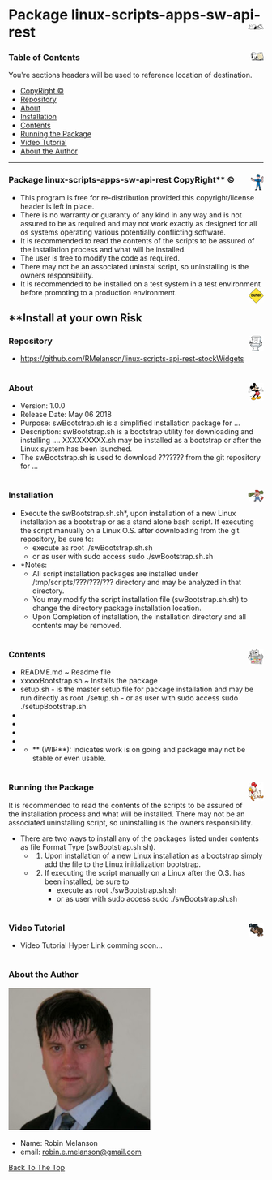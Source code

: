 # Package linux-scripts-apps-sw-api-rest<img src="./images/Rest1.png" width="6%" align= "right"><BR>
### Table of Contents <img src="./images/dir3.png" width="5%" align= "right">
You're sections headers will be used to reference location of destination.

- [CopyRight ©](#CopyRight)
- [Repository](#Repository)
- [About](#About)
- [Installation](#Installation)
- [Contents](#Contents)
- [Running the Package](#Running-the-Package)
- [Video Tutorial](#Video-Tutoria)
- [About the Author](#About-the-Author)
- - - -
### <b>Package linux-scripts-apps-sw-api-rest CopyRight** ©</b> <img src="./images/policeman.png" width="5%" align= "right">

- This program is free for re-distribution provided this copyright/license header is left in place.  
- There is no warranty or guaranty of any kind in any way and is not assured to be as required and may not work exactly as designed for all os systems operating various potentially conflicting software.  
- It is recommended to read the contents of the scripts to be assured of the installation process and what will be installed. 
- The user is free to modify the code as required. 
- There may not be an associated uninstal script, so uninstalling is the owners responsibility.
- It is recommended to be installed on a test system in a test environment before promoting to a production environment.<img src="https://github.com/RMelanson/linux-scripts-bootstraps/blob/master/images/caution.png" width="6%" align= "right">
## <b>**Install at your own Risk</b>
### Repository<img src="./images/repository.png" width="6%" align= "right">
- https://github.com/RMelanson/linux-scripts-api-rest-stockWidgets
#
### About<img src="./images/aboutMickey.png" width="6%" align= "right">
- Version: 1.0.0
- Release Date: May 06 2018
- Purpose: swBootstrap.sh is a simplified installation package for ...
- Description: swBootstrap.sh is a  bootstrap utility for downloading and installing .... XXXXXXXXX.sh may be installed as a bootstrap or after the Linux system has been launched. 
- The swBootstrap.sh is used to download ??????? from the git repository for ...
#
### Installation<img src="./images/installation.png" width="6%" align= "right">
- Execute the swBootstrap.sh.sh*, upon installation of a new Linux installation as a bootstrap or as a stand alone bash script. If executing the script manually on a Linux O.S. after downloading from the git repository, be sure to:
  - execute as root ./swBootstrap.sh.sh
  - or as user with sudo access sudo ./swBootstrap.sh.sh
- *Notes: 
    - All script installation packages are installed under /tmp/scripts/???/???/??? directory and may be analyzed in that directory.
    - You may modify the script installation file (swBootstrap.sh.sh) to change the directory package installation location.
    - Upon Completion of installation, the installation directory and all contents may be removed.
#
### Contents <img src="./images/contents.png" width="6%" align= "right">

- README.md ~ Readme file
- xxxxxBootstrap.sh  ~ Installs the package
- setup.sh - is the master setup file for package installation and may be run directly as root ./setup.sh
       - or as user with sudo access sudo ./setupBootstrap.sh
-
-
-
-
- 
   - ** (WIP**): indicates work is on going and package may not be stable or even usable.
#
### Running the Package<img src="./images/running.png" width="6%" align= "right">
It is recommended to read the contents of the scripts to be assured of the installation process and what will be installed.  There may not be an associated uninstalling script, so uninstalling is the owners responsibility.
- There are two ways to install any of the packages listed under contents as file Format Type (swBootstrap.sh.sh).
  - 1. Upon installation of a new Linux installation as a bootstrap simply add the file to the Linux initialization bootstrap.
  - 2. If executing the script manually on a Linux after the O.S. has been installed, be sure to
       - execute as root ./swBootstrap.sh.sh
       - or as user with sudo access sudo ./swBootstrap.sh.sh
#
### Video Tutorial<img src="./images/video.png" width="6%" align= "right">
- Video Tutorial Hyper Link comming soon...
#
### About the Author
![Author Image](https://github.com/RMelanson/profile/blob/master/RobinPhoto.jpg)
- Name: Robin Melanson
- email: robin.e.melanson@gmail.com

[Back To The Top](#Package-Linux-scripts-bootstraps)
